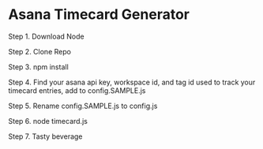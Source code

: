 Asana Timecard Generator
========

Step 1. Download Node 

Step 2. Clone Repo

Step 3. npm install

Step 4. Find your asana api key, workspace id, and tag id used to track your timecard entries, add to config.SAMPLE.js

Step 5. Rename config.SAMPLE.js to config.js

Step 6. node timecard.js

Step 7. Tasty beverage


